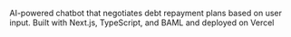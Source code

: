 AI-powered chatbot that negotiates debt repayment plans based on user input. Built with Next.js, TypeScript, and BAML and deployed on Vercel
